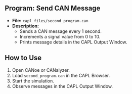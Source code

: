 ## Program: Send CAN Message
- **File:** `capl_files/second_program.can`
- **Description:** 
  - Sends a CAN message every 1 second.
  - Increments a signal value from 0 to 10.
  - Prints message details in the CAPL Output Window.

## How to Use
1. Open CANoe or CANalyzer.
2. Load `second_program.can` in the CAPL Browser.
3. Start the simulation.
4. Observe messages in the CAPL Output Window.
